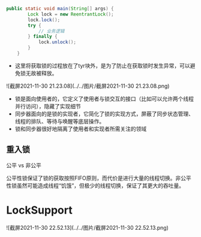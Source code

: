 ```java
public static void main(String[] args) {
        Lock lock = new ReentrantLock();
        lock.lock();
        try {
            // 业务逻辑
        } finally {
            lock.unlock();
        }
    }
```

- 这里将获取锁的过程放在了tyr块外，是为了防止在获取锁时发生异常，可以避免锁无故被释放。

  

![截屏2021-11-30 21.23.08](../../图片/截屏2021-11-30 21.23.08.png)



- 锁是面向使用者的，它定义了使用者与锁交互的接口（比如可以允许两个线程并行访问），隐藏了实现细节
- 同步器面向的是锁的实现者，它简化了锁的实现方式，屏蔽了同步状态管理、线程的排队、等待与唤醒等底层操作。
- 锁和同步器很好地隔离了使用者和实现者所需关注的领域





## 重入锁

公平 vs 非公平

公平性锁保证了锁的获取按照FIFO原则，而代价是进行大量的线程切换。非公平性锁虽然可能造成线程“饥饿”，但极少的线程切换，保证了其更大的吞吐量。









# LockSupport

![截屏2021-11-30 22.52.13](../../图片/截屏2021-11-30 22.52.13.png)



